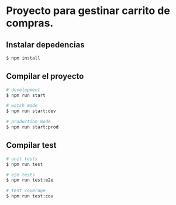# Proyecto para gestinar carrito de compras.
## Instalar depedencias

```bash
$ npm install
```

## Compilar el proyecto

```bash
# development
$ npm run start

# watch mode
$ npm run start:dev

# production mode
$ npm run start:prod
```

## Compilar test

```bash
# unit tests
$ npm run test

# e2e tests
$ npm run test:e2e

# test coverage
$ npm run test:cov
```
